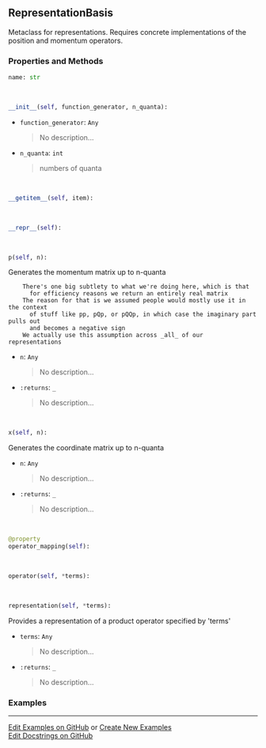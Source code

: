 ## <a id="Psience.BasisReps.Bases.RepresentationBasis">RepresentationBasis</a>
Metaclass for representations.
Requires concrete implementations of the position and momentum operators.

### Properties and Methods
```python
name: str
```
<a id="Psience.BasisReps.Bases.RepresentationBasis.__init__" class="docs-object-method">&nbsp;</a>
```python
__init__(self, function_generator, n_quanta): 
```

- `function_generator`: `Any`
    >No description...
- `n_quanta`: `int`
    >numbers of quanta

<a id="Psience.BasisReps.Bases.RepresentationBasis.__getitem__" class="docs-object-method">&nbsp;</a>
```python
__getitem__(self, item): 
```

<a id="Psience.BasisReps.Bases.RepresentationBasis.__repr__" class="docs-object-method">&nbsp;</a>
```python
__repr__(self): 
```

<a id="Psience.BasisReps.Bases.RepresentationBasis.p" class="docs-object-method">&nbsp;</a>
```python
p(self, n): 
```
Generates the momentum matrix up to n-quanta

        There's one big subtlety to what we're doing here, which is that
          for efficiency reasons we return an entirely real matrix
        The reason for that is we assumed people would mostly use it in the context
          of stuff like pp, pQp, or pQQp, in which case the imaginary part pulls out
          and becomes a negative sign
        We actually use this assumption across _all_ of our representations
- `n`: `Any`
    >No description...
- `:returns`: `_`
    >No description...

<a id="Psience.BasisReps.Bases.RepresentationBasis.x" class="docs-object-method">&nbsp;</a>
```python
x(self, n): 
```
Generates the coordinate matrix up to n-quanta
- `n`: `Any`
    >No description...
- `:returns`: `_`
    >No description...

<a id="Psience.BasisReps.Bases.RepresentationBasis.operator_mapping" class="docs-object-method">&nbsp;</a>
```python
@property
operator_mapping(self): 
```

<a id="Psience.BasisReps.Bases.RepresentationBasis.operator" class="docs-object-method">&nbsp;</a>
```python
operator(self, *terms): 
```

<a id="Psience.BasisReps.Bases.RepresentationBasis.representation" class="docs-object-method">&nbsp;</a>
```python
representation(self, *terms): 
```
Provides a representation of a product operator specified by 'terms'
- `terms`: `Any`
    >No description...
- `:returns`: `_`
    >No description...

### Examples


___

[Edit Examples on GitHub](https://github.com/McCoyGroup/References/edit/gh-pages/Documentation/examples/Psience/BasisReps/Bases/RepresentationBasis.md) or 
[Create New Examples](https://github.com/McCoyGroup/References/new/gh-pages/?filename=Documentation/examples/Psience/BasisReps/Bases/RepresentationBasis.md) <br/>
[Edit Docstrings on GitHub](https://github.com/McCoyGroup/Psience/edit/master/BasisReps/Bases.py?message=Update%20Docs)